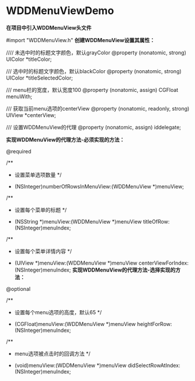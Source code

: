 # WDDMenuViewDemo
**在项目中引入WDDMenuView头文件**

#import "WDDMenuView.h"
**创建WDDMenuView设置其属性：**

//// 未选中时的标题文字颜色，默认grayColor
@property (nonatomic, strong) UIColor *titleColor;

/// 选中时的标题文字颜色，默认blackColor
@property (nonatomic, strong) UIColor *titleSelectedColor;

/// menu栏的宽度，默认宽度100
@property (nonatomic, assign) CGFloat menuWith;

/// 获取当前menu选项的centerView
@property (nonatomic, readonly, strong) UIView *centerView;

/// 设置WDDMenuView的代理
@property (nonatomic, assign) id<WDDMenuViewDelegate>delegate;

**实现WDDMenuView的代理方法-必须实现的方法：**

@required

/**
*  设置菜单选项数量
*/
- (NSInteger)numberOfRowsInMenuView:(WDDMenuView *)menuView;

/**
*  设置每个菜单的标题
*/
- (NSString *)menuView:(WDDMenuView *)menuView titleOfRow:(NSInteger)menuIndex;

/**
*  设置每个菜单详情内容
*/
- (UIView *)menuView:(WDDMenuView *)menuView centerViewForIndex:(NSInteger)menuIndex;
**实现WDDMenuView的代理方法-选择实现的方法：**

@optional

/**
*  设置每个menu选项的高度，默认65
*/
- (CGFloat)menuView:(WDDMenuView *)menuView heightForRow:(NSInteger)menuIndex;

/**
*  menu选项被点击时的回调方法
*/
- (void)menuView:(WDDMenuView *)menuView didSelectRowAtIndex:(NSInteger)menuIndex;


